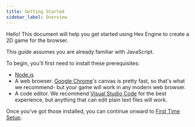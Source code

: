 ```yaml
---
title: Getting Started
sidebar_label: Overview
---
```


Hello! This document will help you get started using Hex Engine to create a 2D game for the browser.

This guide assumes you are already familiar with JavaScript.

To begin, you'll first need to install these prerequisites:

- [Node.js](https://nodejs.org/en/)
- A web browser. [Google Chrome](https://www.google.com/chrome/)'s canvas is pretty fast, so that's what we recommend- but your game will work in any modern web browser.
- A code editor. We recommend [Visual Studio Code](https://code.visualstudio.com/) for the best experience, but anything that can edit plain text files will work.

Once you've got those installed, you can continue onward to [First Time Setup](/docs/first-time-setup).
